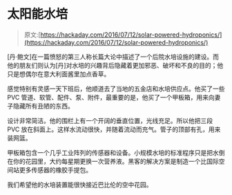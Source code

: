 # 太阳能水培

> 原文:[https://hackaday.com/2016/07/12/solar-powered-hydroponics/](https://hackaday.com/2016/07/12/solar-powered-hydroponics/)

[丹·鲍文]在一篇愤怒的第三人称长篇大论中描述了一个后院水培设施的建设。而他的朋友们则认为[丹]对水培的兴趣背后隐藏着更加邪恶、破坏和不良的目的；他只是想偶尔在意大利面酱里加点香草。

感觉特别有灵感一天下班后，他顺道去了当地的五金店和水培供应点。他买了一些 PVC 管道、软管、配件、泵、附件，最重要的是，他买了一个甲板箱，用来向妻子隐藏所有丑陋的东西。

设计非常简洁。他的围栏上有一个开阔的垂直位置，光线充足。所以他把三段 PVC 放在斜面上。这样水流动很快，并随着流动而充气。管子的顶部有孔，用来装网篮。

甲板箱包含一个几乎工业阵列的传感器和设备。小规模水培的标准程序只是把水倒在你的花园里，大约每星期更换一次营养液。黑客的解决方案是制造一个比国际空间站更多传感器的橡胶手提包。

我们希望他的水培装置能很快接近巴比伦的空中花园。